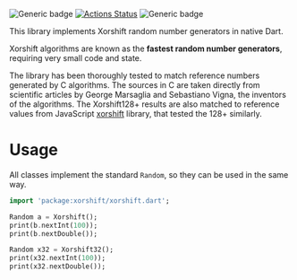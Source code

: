 ![Generic badge](https://img.shields.io/badge/status-draft-red.svg)
[![Actions Status](https://github.com/rtmigo/xorshift/workflows/unittest/badge.svg?branch=master)](https://github.com/rtmigo/xorshift/actions)
![Generic badge](https://img.shields.io/badge/tested_on-Windows_|_MacOS_|_Ubuntu-blue.svg)

This library implements Xorshift random number generators in native Dart.

Xorshift algorithms are known as the **fastest random number generators**, requiring very small code
and state.

The library has been thoroughly tested to match reference numbers generated by C algorithms. The
sources in C are taken directly from scientific articles by George Marsaglia and Sebastiano Vigna,
the inventors of the algorithms. The Xorshift128+ results are also matched to reference values from
JavaScript [xorshift](https://github.com/AndreasMadsen/xorshift) library, that tested the 128+ similarly. 

# Usage

All classes implement the standard `Random`, so they can be used in the same way. 

``` dart
import 'package:xorshift/xorshift.dart';

Random a = Xorshift();
print(b.nextInt(100));
print(b.nextDouble());

Random x32 = Xorshift32();
print(x32.nextInt(100));
print(x32.nextDouble());
```